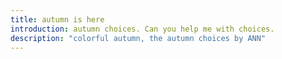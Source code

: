 ```yaml
---
title: autumn is here
introduction: autumn choices. Can you help me with choices.
description: "colorful autumn, the autumn choices by ANN"
---
```

